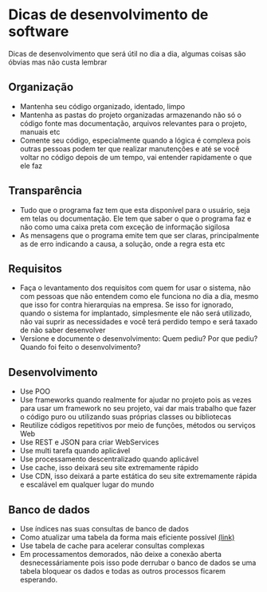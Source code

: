 # Dicas de desenvolvimento de software

Dicas de desenvolvimento que será útil no dia a dia, algumas coisas são óbvias mas não custa lembrar

## Organização
- Mantenha seu código organizado, identado, limpo
- Mantenha as pastas do projeto organizadas armazenando não só o código fonte mas documentação, arquivos relevantes para o projeto, manuais etc
- Comente seu código, especialmente quando a lógica é complexa pois outras pessoas podem ter que realizar manutenções e até se você voltar no código
depois de um tempo, vai entender rapidamente o que ele faz

## Transparência
- Tudo que o programa faz tem que esta disponível para o usuário, seja em telas ou documentação. Ele tem que saber o que o programa faz e não como uma caixa preta com exceção de informação sigilosa
- As mensagens que o programa emite tem que ser claras, principalmente as de erro indicando a causa, a solução, onde a regra esta etc

## Requisitos
- Faça o levantamento dos requisitos com quem for usar o sistema, não com pessoas que não entendem como ele funciona no dia a dia, mesmo que isso for contra hierarquias na empresa. Se isso for ignorado, quando o sistema for implantado, simplesmente ele não será utilizado, não vai suprir as necessidades e você terá perdido tempo e será taxado de não saber desenvolver
- Versione e documente o desenvolvimento: Quem pediu? Por que pediu? Quando foi feito o desenvolvimento?

## Desenvolvimento
- Use POO
- Use frameworks quando realmente for ajudar no projeto pois as vezes para usar um framework no seu projeto, vai dar mais trabalho que fazer o código puro ou utilizando suas próprias classes ou bibliotecas
- Reutilize códigos repetitivos por meio de funções, métodos ou serviços Web
- Use REST e JSON para criar WebServices
- Use multi tarefa quando aplicável
- Use processamento descentralizado quando aplicável
- Use cache, isso deixará seu site extremamente rápido
- Use CDN, isso deixará a parte estática do seu site extremamente rápida e escalável em qualquer lugar do mundo 

## Banco de dados
- Use índices nas suas consultas de banco de dados
- Como atualizar uma tabela da forma mais eficiente possível [(link)](https://github.com/vcd94xt10z/programming-tips/blob/master/banco-carga-de-dados.md)
- Use tabela de cache para acelerar consultas complexas 
- Em processamentos demorados, não deixe a conexão aberta desnecessáriamente pois isso pode derrubar o banco de dados se uma tabela bloquear os dados e todas as outros processos ficarem esperando.